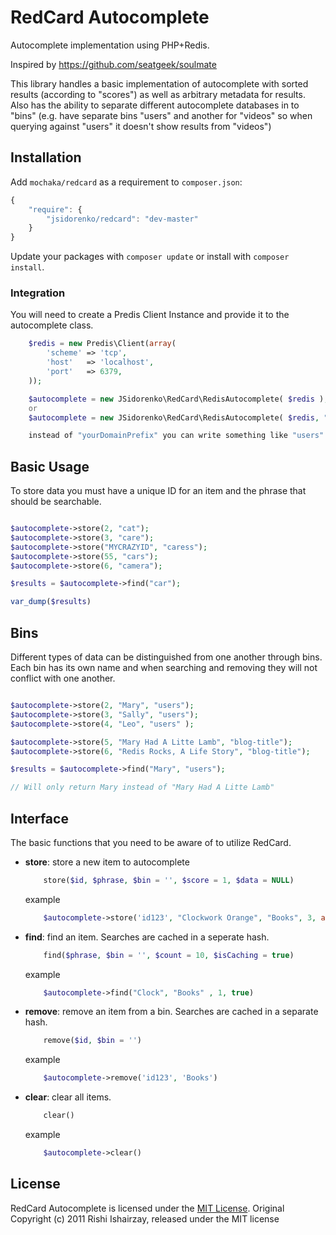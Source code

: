 RedCard Autocomplete
==================

Autocomplete implementation using PHP+Redis.

Inspired by https://github.com/seatgeek/soulmate

This library handles a basic implementation of autocomplete with sorted results (according to "scores") as well as arbitrary metadata for results. Also has the ability to separate different autocomplete databases in to "bins" (e.g. have separate bins "users" and another for "videos" so when querying against "users" it doesn't show results from "videos")

## Installation

Add `mochaka/redcard` as a requirement to `composer.json`:

```javascript
{
    "require": {
        "jsidorenko/redcard": "dev-master"
    }
}
```

Update your packages with `composer update` or install with `composer install`.

### Integration

You will need to create a Predis Client Instance and provide it to the autocomplete class.

```php
    $redis = new Predis\Client(array(
        'scheme' => 'tcp',
        'host'   => 'localhost',
        'port'   => 6379,
    ));

    $autocomplete = new JSidorenko\RedCard\RedisAutocomplete( $redis );
    or
    $autocomplete = new JSidorenko\RedCard\RedisAutocomplete( $redis, "yourDomainPrefix" );

    instead of "yourDomainPrefix" you can write something like "users" or "locations"
```

## Basic Usage

To store data you must have a unique ID for an item and the phrase that should be searchable.

```php

$autocomplete->store(2, "cat");
$autocomplete->store(3, "care");
$autocomplete->store("MYCRAZYID", "caress");
$autocomplete->store(55, "cars");
$autocomplete->store(6, "camera");

$results = $autocomplete->find("car");

var_dump($results)

```

## Bins

Different types of data can be distinguished from one another through bins. Each bin has its own name and when searching and removing they will not conflict with one another.

```php

$autocomplete->store(2, "Mary", "users");
$autocomplete->store(3, "Sally", "users");
$autocomplete->store(4, "Leo", "users" );

$autocomplete->store(5, "Mary Had A Litte Lamb", "blog-title");
$autocomplete->store(6, "Redis Rocks, A Life Story", "blog-title");

$results = $autocomplete->find("Mary", "users");

// Will only return Mary instead of "Mary Had A Litte Lamb"

```



## Interface

The basic functions that you need to be aware of to utilize RedCard.

- **store**: store a new item to autocomplete

	```php
	    store($id, $phrase, $bin = '', $score = 1, $data = NULL)
	```

	example
	```php
	    $autocomplete->store('id123', "Clockwork Orange", "Books", 3, array('author'=>'Anthony Burgess'))
	```


- **find**: find an item. Searches are cached in a seperate hash.

	```php
	    find($phrase, $bin = '', $count = 10, $isCaching = true)
	```

	example
	```php
	    $autocomplete->find("Clock", "Books" , 1, true)
	```

- **remove**: remove an item from a bin. Searches are cached in a separate hash.

	```php
	    remove($id, $bin = '')
	```

	example
	```php
	    $autocomplete->remove('id123', 'Books')
	```


- **clear**: clear all items.

	```php
	    clear()
	```

	example
	```php
	    $autocomplete->clear()
	```



## License

RedCard Autocomplete is licensed under the [MIT License](http://opensource.org/licenses/MIT).
Original Copyright (c) 2011 Rishi Ishairzay, released under the MIT license
